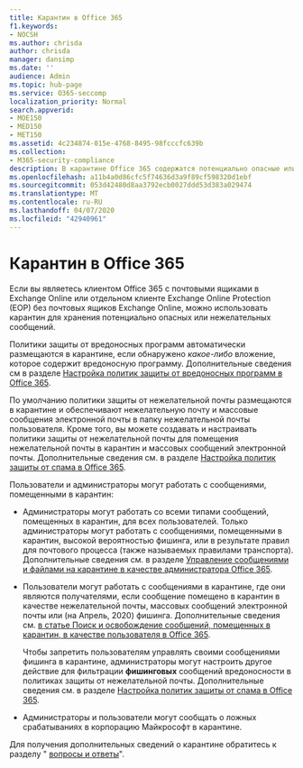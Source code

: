 ```yaml
---
title: Карантин в Office 365
f1.keywords:
- NOCSH
ms.author: chrisda
author: chrisda
manager: dansimp
ms.date: ''
audience: Admin
ms.topic: hub-page
ms.service: O365-seccomp
localization_priority: Normal
search.appverid:
- MOE150
- MED150
- MET150
ms.assetid: 4c234874-015e-4768-8495-98fcccfc639b
ms.collection:
- M365-security-compliance
description: В карантине Office 365 содержатся потенциально опасные или нежелательные сообщения. Администраторы и конечные пользователи могут получать доступ к карантину.
ms.openlocfilehash: a11b4a0d86cfc5f74636d3a9f89cf598320d1ebf
ms.sourcegitcommit: 053d42480d8aa3792ecb0027ddd53d383a029474
ms.translationtype: MT
ms.contentlocale: ru-RU
ms.lasthandoff: 04/07/2020
ms.locfileid: "42940961"
---
```

# <a name="quarantine-in-office-365"></a>Карантин в Office 365

Если вы являетесь клиентом Office 365 с почтовыми ящиками в Exchange Online или отдельном клиенте Exchange Online Protection (EOP) без почтовых ящиков Exchange Online, можно использовать карантин для хранения потенциально опасных или нежелательных сообщений.

Политики защиты от вредоносных программ автоматически размещаются в карантине, если обнаружено *какое-либо* вложение, которое содержит вредоносную программу. Дополнительные сведения см в разделе [Настройка политик защиты от вредоносных программ в Office 365](configure-anti-malware-policies.md).

По умолчанию политики защиты от нежелательной почты размещаются в карантине и обеспечивают нежелательную почту и массовые сообщения электронной почты в папку нежелательной почты пользователя. Кроме того, вы можете создавать и настраивать политики защиты от нежелательной почты для помещения нежелательной почты в карантин и массовых сообщений электронной почты. Дополнительные сведения см. в разделе [Настройка политик защиты от спама в Office 365](configure-your-spam-filter-policies.md).

Пользователи и администраторы могут работать с сообщениями, помещенными в карантин:

- Администраторы могут работать со всеми типами сообщений, помещенных в карантин, для всех пользователей. Только администраторы могут работать с сообщениями, помещенными в карантин, высокой вероятностью фишинга, или в результате правил для почтового процесса (также называемых правилами транспорта). Дополнительные сведения см. в разделе [Управление сообщениями и файлами на карантине в качестве администратора Office 365](manage-quarantined-messages-and-files.md).

- Пользователи могут работать с сообщениями в карантине, где они являются получателями, если сообщение помещено в карантин в качестве нежелательной почты, массовых сообщений электронной почты или (на Апрель, 2020) фишинга. Дополнительные сведения см. [в статье Поиск и освобождение сообщений, помещенных в карантин, в качестве пользователя в Office 365](find-and-release-quarantined-messages-as-a-user.md).

  Чтобы запретить пользователям управлять своими сообщениями фишинга в карантине, администраторы могут настроить другое действие для фильтрации **фишинговых** сообщений вредоносности в политиках защиты от нежелательной почты. Дополнительные сведения см. в разделе [Настройка политик защиты от спама в Office 365](configure-your-spam-filter-policies.md).

- Администраторы и пользователи могут сообщать о ложных срабатываниях в корпорацию Майкрософт в карантине.

Для получения дополнительных сведений о карантине обратитесь к разделу " [вопросы и ответы](quarantine-faq.md)".
